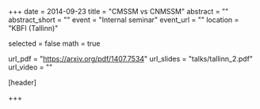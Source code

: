 +++
date = 2014-09-23
title = "CMSSM vs CNMSSM"
abstract = ""
abstract_short = ""
event = "Internal seminar"
event_url = ""
location = "KBFI (Tallinn)"

selected = false
math = true

url_pdf = "https://arxiv.org/pdf/1407.7534"
url_slides = "talks/tallinn_2.pdf"
url_video = ""

[header]

+++
